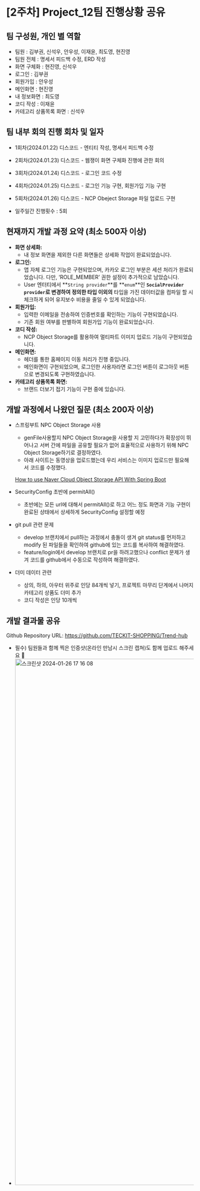 # **[2주차] Project_12팀 진행상황 공유**

## 팀 구성원, 개인 별 역할

- 팀원 : 김부권, 신석우, 안우성, 이재윤, 최도영, 현진영
- 팀원 전체 : 명세서 피드백 수정, ERD 작성
- 화면 구체화 : 현진영, 신석우
- 로그인 : 김부권
- 회원가입 : 안우성
- 메인화면 : 현진영
- 내 정보화면 : 최도영
- 코디 작성 : 이재윤
- 카테고리 상품목록 화면 : 신석우

## 팀 내부 회의 진행 회차 및 일자

- 1회차(2024.01.22) 디스코드 - 엔티티 작성, 명세서 피드백 수정
- 2회차(2024.01.23) 디스코드 - 웹쟁이 화면 구체화 진행에 관한 회의
- 3회차(2024.01.24) 디스코드 - 로그인 코드 수정
- 4회차(2024.01.25) 디스코드 - 로그인 기능 구현, 회원가입 기능 구현
- 5회차(2024.01.26) 디스코드 - NCP Obeject Storage 파일 업로드 구현

- 일주일간 진행횟수 : 5회

## 현재까지 개발 과정 요약 (최소 500자 이상)

- **화면 상세화:**
    - 내 정보 화면을 제외한 다른 화면들은 상세화 작업이 완료되었습니다.
- **로그인:**
    - 앱 자체 로그인 기능은 구현되었으며, 카카오 로그인 부분은 세션 처리가 완료되었습니다. 다만, ‘ROLE_MEMBER’ 권한 설정이 추가적으로 남았습니다.
    - User 엔터티에서 **`String provider`**를 **`enum`**인 **`SocialProvider provider`**로 변경하여 정의한 타입 이외**의** 타입을 가진 데이터값을 컴파일 할 시 체크하게 되어 유지보수 비용을 줄일 수 있게 되었습니다.
- **회원가입:**
    - 입력한 이메일을 전송하여 인증번호를 확인하는 기능이 구현되었습니다.
    - 기존 회원 여부를 판별하여 회원가입 기능이 완료되었습니다.
- **코디 작성:**
    - NCP Object Storage를 활용하여 멀티파트 이미지 업로드 기능이 구현되었습니다.
- **메인화면:**
    - 헤더를 통한 홈페이지 이동 처리가 진행 중입니다.
    - 메인화면이 구현되었으며, 로그인한 사용자라면 로그인 버튼이 로그아웃 버튼으로 변경되도록 구현하였습니다.
- **카테고리 상품목록 화면:**
    - 브랜드 더보기 접기 기능이 구현 중에 있습니다.

## 개발 과정에서 나왔던 질문 (최소 200자 이상)

- 스프링부트 NPC Object Storage 사용
    - genFile사용할지 NPC Object Storage을 사용할 지 고민하다가 확장성이 뛰어나고 서버 간에 파일을 공유할 필요가 없어 효율적으로 사용하기 위해 NPC Object Storage하기로 결정하였다.
    - 아래 사이트는 동영상을 업로드했는데 우리 서비스는 이미지 업로드만 필요해서 코드를 수정했다.
    
    [How to use Naver Cloud Object Storage API With Spring Boot](https://jyp-on.medium.com/how-to-use-naver-cloud-object-storage-api-with-spring-boot-d92b01bf467f)
    
- SecurityConfig 초반에 permitAll()
    - 초반에는 모든 url에 대해서 permitAll()로 하고 어느 정도 화면과 기능 구현이 완료된 상태에서 상세하게 SecurityConfig 설정할 예정
- git pull 관련 문제
    - develop 브랜치에서 pull하는 과정에서 충돌이 생겨 git status를 먼저하고 modify 된 파일들을 확인하여 github에 있는 코드를 복사하여 해결하였다.
    - feature/login에서 develop 브랜치로 pr을 하려고했으나 conflict 문제가 생겨 코드를 github에서 수동으로 작성하여 해결하였다.    
- 더미 데이터 관련
    - 상의, 하의, 아우터 위주로 인당 84개씩 넣기, 프로젝트 마무리 단계에서 나머지 카테고리 상품도 더미 추가
    - 코디 작성은 인당 10개씩

## 개발 결과물 공유

Github Repository URL: https://github.com/TECKIT-SHOPPING/Trend-hub

- 필수) 팀원들과 함께 찍은 인증샷(온라인 만남시 스크린 캡쳐)도 함께 업로드 해주세요 🙂
- <img width="1410" alt="스크린샷 2024-01-26 17 16 08" src="https://github.com/TECKIT-SHOPPING/Trend-hub/assets/84388081/7a4ac4e3-6d64-48bf-8597-bde150848cf3">

  
